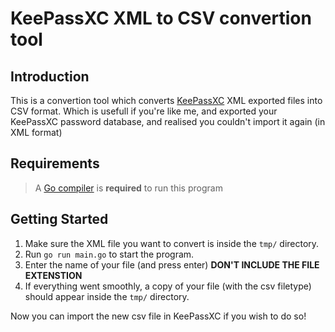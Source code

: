 # KeePassXC XML to CSV convertion tool

## Introduction
This is a convertion tool which converts [KeePassXC](https://keepassxc.org/) XML exported files into CSV format.
Which is usefull if you're like me, and exported your KeePassXC password database, and realised you couldn't import it again (in XML format)

## Requirements
> A [Go compiler](https://go.dev/dl/) is **required** to run this program

## Getting Started
1. Make sure the XML file you want to convert is inside the `tmp/` directory.
2. Run `go run main.go` to start the program.
3. Enter the name of your file (and press enter) **DON'T INCLUDE THE FILE EXTENSTION**
4. If everything went smoothly, a copy of your file (with the csv filetype) should appear inside the `tmp/` directory.

Now you can import the new csv file in KeePassXC if you wish to do so!
